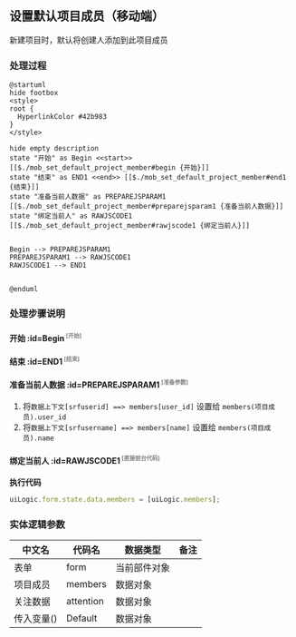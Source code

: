 ## 设置默认项目成员（移动端） <!-- {docsify-ignore-all} -->

   新建项目时，默认将创建人添加到此项目成员

### 处理过程

```plantuml
@startuml
hide footbox
<style>
root {
  HyperlinkColor #42b983
}
</style>

hide empty description
state "开始" as Begin <<start>> [[$./mob_set_default_project_member#begin {开始}]]
state "结束" as END1 <<end>> [[$./mob_set_default_project_member#end1 {结束}]]
state "准备当前人数据" as PREPAREJSPARAM1  [[$./mob_set_default_project_member#preparejsparam1 {准备当前人数据}]]
state "绑定当前人" as RAWJSCODE1  [[$./mob_set_default_project_member#rawjscode1 {绑定当前人}]]


Begin --> PREPAREJSPARAM1
PREPAREJSPARAM1 --> RAWJSCODE1
RAWJSCODE1 --> END1


@enduml
```


### 处理步骤说明

#### 开始 :id=Begin<sup class="footnote-symbol"> <font color=gray size=1>[开始]</font></sup>




#### 结束 :id=END1<sup class="footnote-symbol"> <font color=gray size=1>[结束]</font></sup>




#### 准备当前人数据 :id=PREPAREJSPARAM1<sup class="footnote-symbol"> <font color=gray size=1>[准备参数]</font></sup>



1. 将`数据上下文[srfuserid] ==> members[user_id]` 设置给  `members(项目成员).user_id`
2. 将`数据上下文[srfusername] ==> members[name]` 设置给  `members(项目成员).name`

#### 绑定当前人 :id=RAWJSCODE1<sup class="footnote-symbol"> <font color=gray size=1>[直接前台代码]</font></sup>



<p class="panel-title"><b>执行代码</b></p>

```javascript
uiLogic.form.state.data.members = [uiLogic.members];
```



### 实体逻辑参数

|    中文名   |    代码名    |  数据类型      |备注 |
| --------| --------| --------  | --------   |
|表单|form|当前部件对象||
|项目成员|members|数据对象||
|关注数据|attention|数据对象||
|传入变量(<i class="fa fa-check"/></i>)|Default|数据对象||
